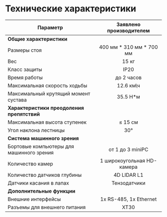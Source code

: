 # Технические характеристики

|Параметр|Заявлено производителем|
|--|:--:|
|**Общие характеристики**||
|Размеры стоя|400 мм * 310 мм * 700 мм|
|Вес| 15 кг|
|Класс защиты|IP20|
|Время работы|до 2 часов|
|Максимальная скорость ходьбы|12.6 км\ч|
|Максимальный крутящий момент сустава|35.5 Н*м|
|**Характеристики преодоления препятствий**||
|Максимальная высота ступенек| ≤ 15 см|
|Угол наклона лестницы|30°|
|**Система машинного зрения**||
|Бортовые компьютеры для машинного зрения|от 1 до 3 miniPC|
|Количество камер|1 широкоугольная HD-камера|
|Количество датчиков глубины|4D LIDAR L1|
|Датчики касания в лапах|Тензодатчики|
|**Дополнительные функции**||
|Внешние интерфейсы| 1x RS-485, 1x Ethernet|
|Разъемы для внешнего питания| XT30|
